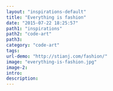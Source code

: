 ```yaml
---
layout: "inspirations-default"
title: "Everything is fashion"
date: "2015-07-22 18:25:57"
path1: "inspirations"
path2: "code-art"
path3:
category: "code-art"
tags:
url-demo: "http://stianj.com/fashion/"
image: "everything-is-fashion.jpg"
image-2:
intro:
description:
---
```

